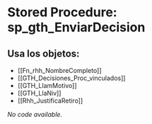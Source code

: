 # Stored Procedure: sp_gth_EnviarDecision

## Usa los objetos:
- [[Fn_rhh_NombreCompleto]]
- [[GTH_Decisiones_Proc_vinculados]]
- [[GTH_LlamMotivo]]
- [[GTH_LlaNiv]]
- [[Rhh_JustificaRetiro]]

*No code available.*

